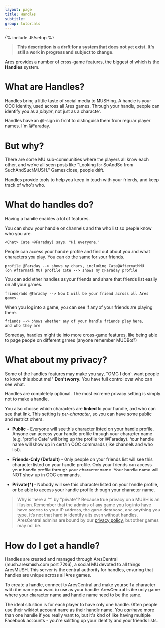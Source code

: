 ```yaml
---
layout: page
title: Handles
subtitle: 
group: tutorials
---
```

{% include JB/setup %}

> **This description is a draft for a system that does not yet exist.  It's still a work in progress and subject to change.**

Ares provides a number of cross-game features, the biggest of which is the **Handles** system.

# What are Handles?

Handles bring a little taste of social media to MUSHing. A handle is your OOC identity, used across all Ares games.  Through your handle, people can identify you as a *player*, not just as a character.

Handles have an @-sign in front to distinguish them from regular player names.  I'm @Faraday.

# But why?

There are some MU sub-communities where the players all know each other, and we've all seen posts like "Looking for SoAndSo from SuchAndSuchMUSH."  Games close, people drift.

Handles provide tools to help you keep in touch with your friends, and keep track of who's who.

# What do handles do?

Having a handle enables a lot of features. 

You can show your handle on channels and the who list so people know who you are.

    <Chat> Cate (@Faraday) says, "Hi everyone."

People can access your handle profile and find out about you and what characters you play.  You can do the same for your friends.
    
    profile @Faraday --> shows my chars, including Cate@AftermathMU
    (on Aftermath MU) profile Cate --> shows my @Faraday profile
    
You can add other handles as your friends and share that friends list easily on all your games.

    friend/add @Faraday --> Now I will be your friend across all Ares games.
    
When you log into a game, you can see if any of your friends are playing there.

    friends --> Shows whether any of your handle friends play here, 
    and who they are

Someday, handles might tie into more cross-game features, like being able to page people on different games (anyone remember MUDBot?)

# What about my privacy?

Some of the handles features may make you say, "OMG I don't want people to know this about me!"  **Don't worry.**  You have full control over who can see what.

Handles are completely optional. The most extreme privacy setting is simply not to make a handle. 

You also choose which characters are **linked** to your handle, and who can see that link.   This setting is *per-character*, so you can have some public and restrict others.

* **Public** - Everyone will see this character listed on your handle profile.  Anyone can access your handle profile through your character name (e.g. 'profile Cate' will bring up the profile for @Faraday).  Your handle name will show up in certain OOC commands (like channels and who list).  

* **Friends-Only (Default)** - Only people on your friends list will see this character listed on your handle profile.  Only your friends can access your handle profile through your character name. Your handle name will NOT show up in OOC commands.  

* **Private(*)** - Nobody will see this character listed on your handle profile, or be able to access your handle profile through your character name.

> Why is there a '*' by "private"?  Because true privacy on a MUSH is an illusion.  Remember that the admins of any game you log into have have access to your IP address, the game database, and anything you type.  It's not that hard to identify alts even without handles.  AresCentral admins are bound by our [privacy policy]({{site.siteroot}}/privacy.html), but other games may not be.

# How do I get a handle?

Handles are created and managed through AresCentral (mush.aresmush.com port 7206), a social MU devoted to all things AresMUSH.  This server is the central authority for handles, ensuring that handles are unique across all Ares games. 

To create a handle, connect to AresCentral and make yourself a character with the name you want to use as your handle. AresCentral is the only game where your character name and handle name need to be the same.  

The ideal situation is for each player to have only one handle.  Often people use their wikidot account name as their handle name.  You *can* have more than one handle if you really want to, but it's kind of like having multiple Facebook accounts - you're splitting up your identity and your friends lists.
